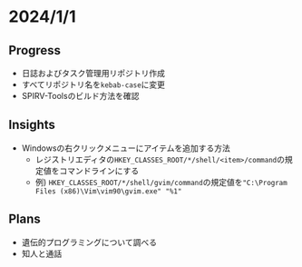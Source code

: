 # 2024/1/1

## Progress

- 日誌およびタスク管理用リポジトリ作成
- すべてリポジトリ名を`kebab-case`に変更
- SPIRV-Toolsのビルド方法を確認

## Insights

- Windowsの右クリックメニューにアイテムを追加する方法
  - レジストリエディタの`HKEY_CLASSES_ROOT/*/shell/<item>/command`の規定値をコマンドラインにする
  - 例) `HKEY_CLASSES_ROOT/*/shell/gvim/command`の規定値を`"C:\Program Files (x86)\Vim\vim90\gvim.exe" "%1"`

## Plans

- 遺伝的プログラミングについて調べる
- 知人と通話
